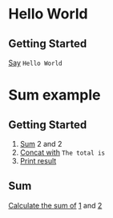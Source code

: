 Hello World
===========

## Getting Started

[Say](#print) `Hello World`


Sum example
===========

## Getting Started

1. [Sum](#sum) 2 and 2
2. [Concat with](#str) `The total is `
3. [Print result](#print)

## Sum

[Calculate the sum of](#+) [1] and [2]

  [1]: number
  [2]: number
